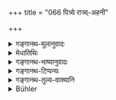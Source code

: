+++
title = "066 पित्र्ये रात्र्य्-अहनी"

+++

<details><summary>गङ्गानथ-मूलानुवादः</summary>

One month (of men) forms the ‘day and night’ of the ‘Pitṛs’; and their division is by fortnights: the darker fortnight, conducive to activity, is ‘Day,’ and the lighter fortnight, conducive to repose, is ‘Night.’—(66)
</details>

<details><summary>मेधातिथिः</summary>

यो मनुष्याणां मासः स पितॄणाम् अहर्निशम् । कतरद् अहः कतमा च रात्रिर् इति **प्रविभागः** । इदम् अहर् इयम् रात्रिर् इत्य् एष विभागः । **पक्षयोः** पञ्चदशरात्रिसंमितयोर् अर्धमासाख्ययोर् व्यवस्थितः । पक्षाश्रित इत्य् अर्थः । एकः पक्षो ऽहर् अपरो रात्रिस् तयोश् च भिन्नस्वभावत्वान् नियतक्रमत्वाच् च विशेषम् आह । **अहः कृष्णः** पक्षः । **शुक्लः** पक्षः **शर्वरी** रात्रिः । "कर्मचेष्टाभ्यः" इति युक्तः पाठः, यथा "**स्वप्नाय**" इति । तादर्थ्यम् एव विषयभावेन विवक्षितम् । वृत्तानुरोधाद् अतः सप्तमी ॥ १.६६ ॥
</details>

<details><summary>गङ्गानथ-भाष्यानुवादः</summary>

That which is the ‘month’ of men is a ‘day and night’ of the ‘*Pitṛs*.’ As regards ‘division’ as to which part is ‘day’ and which ‘night,’—this division, that ‘this is *day* and that is *night*,’ is determined ‘*by fortnights,’ i.e*., the *fifteen days*, which are known by the name of ‘half-month.’ That is, the said division is based upon fortnights: one fortnight is ‘day,’ and another fortnight is ‘night.’ In view of the fact that ‘day’ and ‘night’ differ in their character and occur in a fixed order of sequence, the author adds the following distinction:—The darker fortnight is ‘day,’ and the brighter fortnight, ‘night.’

The right reading (in view of the meaning intended) would be ‘*Karmaceṣṭābhyaḥ*’ (the Dative form), just as we have ‘*svapnāya*’; for the meaning meant to be conveyed is that the day is *for the purpose* of ‘activity.’ Hence the Locative ending in the text can be explained only as used on account of the exigencies of metre.—(66)
</details>

<details><summary>गङ्गानथ-टिप्पन्यः</summary>

The ‘day’ and ‘night’ of Pitṛs is regulated by the Moon, just as those
of gods and men is by the Sun.

This verse has been quoted in the *Kālaviveka* (p. 112) in support of
the view that the seasons and other calculations are not governed by the
‘Lunar Month,’—which only serves the purpose of being the ‘Day-Night’ of
Pitṛs; the darker fortnight being their ‘day,’ and the brighter
fortnight ‘night’.

The same work quotes it again on p. 308, in support of the view that
‘from *Pratipat* to *Amāvāsyā* is the dark fortnight, and from
*Pratipat* to *Purṇamāsi* is the Bright Fortnight.’
</details>

<details><summary>गङ्गानथ-तुल्य-वाक्यानि</summary>

See the comparative notes for [Verse 1.64 (Measures of
Time)].
</details>

<details><summary>Bühler</summary>

066	A month is a day and a night of the manes, but the division is according to fortnights. The dark (fortnight) is their day for active exertion, the bright (fortnight) their night for sleep.
</details>
